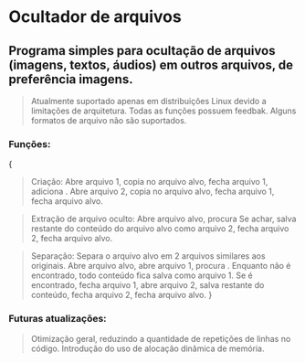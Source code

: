 # Ocultador de arquivos

## Programa simples para ocultação de arquivos (imagens, textos, áudios) em outros arquivos, de preferência imagens.

> Atualmente suportado apenas em distribuições Linux devido a limitações de arquitetura.
> Todas as funções possuem feedbak.
> Alguns formatos de arquivo não são suportados.

### Funções:
{ 
  > Criação:
  Abre arquivo 1, copia no arquivo alvo,  fecha arquivo 1, adiciona <SEPARADOR> .
  Abre arquivo 2, copia no arquivo alvo, fecha arquivo 1, fecha arquivo alvo.
  
  > Extração de arquivo oculto:
  Abre arquivo alvo, procura <SEPARADOR>
  Se achar, salva restante do conteúdo do arquivo alvo como arquivo 2, fecha arquivo 2, fecha arquivo alvo.
     
  > Separação:
  Separa o arquivo alvo em 2 arquivos similares aos originais.
  Abre arquivo alvo, abre arquivo 1, procura <SEPARADOR>.
  Enquanto <SEPARADOR> não é encontrado, todo conteúdo fica salva como arquivo 1.
  Se <SEPARADOR> é encontrado, fecha arquivo 1, abre arquivo 2, salva restante do conteúdo, fecha arquivo 2, fecha arquivo alvo.
}

### Futuras atualizações:
>Otimização geral, reduzindo a quantidade de repetições de linhas no código.
>Introdução do uso de alocação dinâmica de memória.
